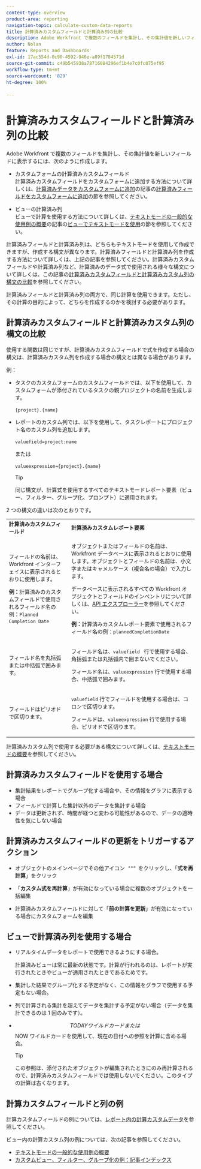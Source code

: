 ```yaml
---
content-type: overview
product-area: reporting
navigation-topic: calculate-custom-data-reports
title: 計算済みカスタムフィールドと計算済み列の比較
description: Adobe Workfront で複数のフィールドを集計し、その集計値を新しいフィールドに表示するには、カスタムフォームで計算済みカスタムフィールドを作成するか、ビューで計算列を作成します。
author: Nolan
feature: Reports and Dashboards
exl-id: 17ac554d-0c90-4592-946e-a89f1784571d
source-git-commit: c49b545938a78716084296ef1b4e7c0fc075ef95
workflow-type: tm+mt
source-wordcount: '829'
ht-degree: 100%

---
```


# 計算済みカスタムフィールドと計算済み列の比較

Adobe Workfront で複数のフィールドを集計し、その集計値を新しいフィールドに表示するには、次のように作成します。

* カスタムフォームの計算済みカスタムフィールド\
  計算済みカスタムフィールドをカスタムフォームに追加する方法について詳しくは、[計算済みデータをカスタムフォームに追加](../../../administration-and-setup/customize-workfront/create-manage-custom-forms/add-calculated-data-to-custom-form.md)の記事の[計算済みフィールドをカスタムフォームに追加](../../../administration-and-setup/customize-workfront/create-manage-custom-forms/add-calculated-data-to-custom-form.md#add-a-calculated-field-to-a-custom-form)の節を参照してください。

* ビューの計算済み列\
  ビューで計算を使用する方法について詳しくは、[テキストモードの一般的な使用例の概要](../../../reports-and-dashboards/reports/text-mode/understand-common-uses-text-mode.md)の記事の[ビューでテキストモードを使用](../../../reports-and-dashboards/reports/text-mode/understand-common-uses-text-mode.md#use-text-mode-in-views)の節を参照してください。

計算済みフィールドと計算済み列は、どちらもテキストモードを使用して作成できますが、作成する構文が異なります。計算済みフィールドと計算済み列を作成する方法について詳しくは、上記の記事を参照してください。計算済みカスタムフィールドや計算済み列など、計算済みのデータ式で使用される様々な構文について詳しくは、この記事の[計算済みカスタムフィールドと計算済みカスタム列の構文の比較](/help/quicksilver/reports-and-dashboards/reports/calc-cstm-data-reports/calculated-custom-fields-calculated-columns.md#syntax-of-calculated-custom-fields-vs-calculated-custom-columns)を参照してください。

計算済みフィールドと計算済み列の両方で、同じ計算を使用できます。ただし、その計算の目的によって、どちらを作成するのかを検討する必要があります。

## 計算済みカスタムフィールドと計算済みカスタム列の構文の比較

使用する関数は同じですが、計算済みカスタムフィールドで式を作成する場合の構文は、計算済みカスタム列を作成する場合の構文とは異なる場合があります。

例：

* タスクのカスタムフォームのカスタムフィールドでは、以下を使用して、カスタムフォームが添付されているタスクの親プロジェクトの名前を生成します。

  `{project}.{name}`

* レポートのカスタム列では、以下を使用して、タスクレポートにプロジェクト名のカスタム列を追加します。

  `valuefield=project:name`

  または

  `valueexpression={project}.{name}`

  >[!TIP]
  >
  >同じ構文が、計算式を使用するすべてのテキストモードレポート要素（ビュー、フィルター、グループ化、プロンプト）に適用されます。

2 つの構文の違いは次のとおりです。

<table style="table-layout:auto"> 
 <col> 
 <col> 
 <tbody> 
  <tr> 
   <td><strong>計算済みカスタムフィールド</strong></td>
   <td><strong>計算済みカスタムレポート要素</strong></td> 
  </tr> 
  <tr> 
   <td> <p>フィールドの名前は、Workfront インターフェイスに表示されるとおりに使用します。</p> <p class="example" data-mc-autonum="<b>Example: </b>"><span class="autonumber"><span><b>例：</b></span></span>計算済みのカスタムフィールドで使用されるフィールド名の例：<code>Planned Completion Date</code></p> </td> 
   <td> <p>オブジェクトまたはフィールドの名前は、Workfront データベースに表示されるとおりに使用します。オブジェクトとフィールドの名前は、小文字またはキャメルケース（複合名の場合）で入力します。 </p> <p>データベースに表示されるすべての Workfront オブジェクトとフィールドのインベントリについて詳しくは、<a href="../../../wf-api/general/api-explorer.md" class="MCXref xref">API エクスプローラー</a>を参照してください。 </p> <p class="example" data-mc-autonum="<b>Example: </b>"><span class="autonumber"><span><b>例：</b></span></span>計算済みカスタムレポート要素で使用されるフィールド名の例：<code>plannedCompletionDate</code></p> </td> 
  </tr> 
  <tr> 
   <td>フィールド名を丸括弧または中括弧で囲みます。</td> 
   <td> <p>フィールド名は、<code>valuefield </code> 行で使用する場合、角括弧または丸括弧内で囲まないでください。</p> <p>フィールド名は、<code>valueexpression</code> 行で使用する場合、中括弧で囲みます。</p> </td> 
  </tr> 
  <tr> 
   <td>フィールドはピリオドで区切ります。</td> 
   <td> <p><code>valuefield</code> 行でフィールドを使用する場合は、コロンで区切ります。</p> <p>フィールドは、<code>valueexpression</code> 行で使用する場合、ピリオドで区切ります。</p> </td> 
  </tr> 
 </tbody> 
</table>

計算済みカスタム列で使用する必要がある構文について詳しくは、[テキストモードの概要](../../../reports-and-dashboards/reports/text-mode/understand-text-mode.md)を参照してください。

## 計算済みカスタムフィールドを使用する場合

* 集計結果をレポートでグループ化する場合や、その情報をグラフに表示する場合
* フィールドで計算した集計以外のデータを集計する場合
* データは更新されず、時間が経つと変わる可能性があるので、データの適時性を気にしない場合

## 計算済みカスタムフィールドの更新をトリガーするアクション

* オブジェクトのメインページでその他アイコン ![](assets/more-icon.png) をクリックし、「**式を再計算**」をクリック

* 「**カスタム式を再計算**」が有効になっている場合に複数のオブジェクトを一括編集
* 計算済みカスタムフィールドに対して「**前の計算を更新**」が有効になっている場合にカスタムフォームを編集

## ビューで計算済み列を使用する場合

* リアルタイムデータをレポートで使用できるようにする場合。

  計算済みビューは常に最新の状態です。計算が行われるのは、レポートが実行されたときやビューが適用されたときであるためです。

* 集計した結果でグループ化する予定がなく、この情報をグラフで使用する予定もない場合。
* 列で計算される集計を超えてデータを集計する予定がない場合（データを集計できるのは 1 回のみです）。
* $$TODAY ワイルドカードまたは $$NOW ワイルドカードを使用して、現在の日付への参照を計算に含める場合。

  >[!TIP]
  >
  >この参照は、添付されたオブジェクトが編集されたときにのみ再計算されるので、計算済みカスタムフィールドでは使用しないでください。このタイプの計算は古くなります。

## 計算カスタムフィールドと列の例

計算カスタムフィールドの例については、[レポート内の計算カスタムデータ](../../../reports-and-dashboards/reports/calc-cstm-data-reports/calculated-custom-data-reports.md)を参照してください。

ビュー内の計算カスタム列の例については、次の記事を参照してください。

* [テキストモードの一般的な使用例の概要](../../../reports-and-dashboards/reports/text-mode/understand-common-uses-text-mode.md)
* [カスタムビュー、フィルター、グループ化の例：記事インデックス](../../../reports-and-dashboards/reports/custom-view-filter-grouping-samples/custom-view-filter-grouping-samples.md)
